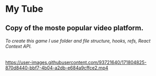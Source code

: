 # My Tube

## Copy of the moste popular video platform.

###### To create this game I use folder and file structure, hooks, refs, React Context API.


https://user-images.githubusercontent.com/93721640/171804825-870d8440-bbf7-4b04-a2db-e684a9cffce2.mp4

